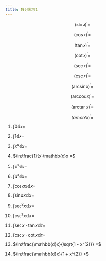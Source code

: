 ```yaml
---
title: 数分默写1
---
```



$$\left( \sin x \right)^{'} =$$

$$\left( \cos x \right)^{'} =$$

$$\left( \tan x \right)^{'} =$$

$$\left( \cot x \right)^{'} =$$

$$\left( \sec x \right)^{'} =$$

$$\left( \csc x \right)^{'} =$$

$$\left( \arcsin x \right)^{'} =$$

$$\left( \arccos x \right)^{'} =$$

$$\left( \arctan x \right)^{'} =$$

$$\left( {arccot}x \right)^{'} =$$

1.  $\int 0\mathbb{d}x =$

2.  $\int 1\mathbb{d}x =$

3.  $\int x^{\alpha}\mathbb{d}x =$

4.  $\int\frac{1}{x}\mathbb{d}x =$

5.  $\int\mathbb{e}^{x}\mathbb{d}x =$

6.  $\int a^{x}\mathbb{d}x =$

7.  $\int\cos{ax}\mathbb{d}x =$

8.  $\int\sin{ax}\mathbb{d}x =$

9.  $\int\sec^{2}x\mathbb{d}x =$

10. $\int\csc^{2}x\mathbb{d}x =$

11. $\int\sec x \cdot \tan x\mathbb{d}x =$

12. $\int\csc x \cdot \cot x\mathbb{d}x =$

13. $\int\frac{\mathbb{d}x}{\sqrt{1 - x^{2}}} =$

14. $\int\frac{\mathbb{d}x}{1 + x^{2}} =$
